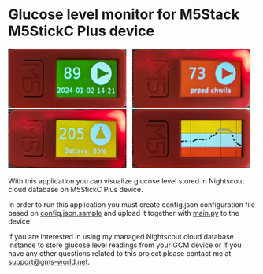 # Glucose level monitor for M5Stack M5StickC Plus device

<img width="240" height="120" src="https://raw.githubusercontent.com/jstakun/m5stickc/master/images/img1.jpg">&nbsp;&nbsp;
<img width="240" height="120" src="https://raw.githubusercontent.com/jstakun/m5stickc/master/images/img2.jpg">
<br/>
<img width="240" height="120" src="https://raw.githubusercontent.com/jstakun/m5stickc/master/images/img3.jpg">&nbsp;&nbsp;
<img width="240" height="120" src="https://raw.githubusercontent.com/jstakun/m5stickc/master/images/img4.jpg">

With this application you can visualize glucose level stored in Nightscout cloud database on M5StickC Plus device.

In order to run this application you must create config.json configuration file based on [config.json.sample](config.json.sample) and upload it together with [main.py](main.py) to the device.

if you are interested in using my managed Nightscout cloud database instance to store glucose level readings from your GCM device or if you have any other questions related to this project please contact me at support@gms-world.net.